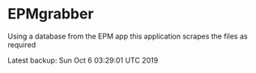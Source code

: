 # EPMgrabber
Using a database from the EPM app this application scrapes the files as required


Latest backup: Sun Oct 6 03:29:01 UTC 2019
